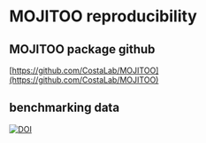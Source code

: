 # MOJITOO reproducibility

## MOJITOO package github
[https://github.com/CostaLab/MOJITOO](https://github.com/CostaLab/MOJITOO)

## benchmarking data
[![DOI](https://zenodo.org/badge/DOI/10.5281/zenodo.6348128.svg)](https://doi.org/10.5281/zenodo.6348128)


